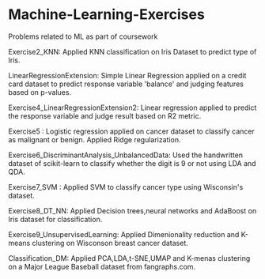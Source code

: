 # Machine-Learning-Exercises
Problems related to ML as part of coursework

Exercise2_KNN: Applied KNN classification on Iris Dataset to predict type of Iris.

LinearRegressionExtension: Simple Linear Regression applied on a credit card dataset to predict response variable 'balance' and judging features based on p-values.

Exercise4_LinearRegressionExtension2: Linear regression applied to predict the response variable and judge result based on R2 metric.

Exercise5 : Logistic regression applied on cancer dataset to classify cancer as malignant or benign. Applied Ridge regularization.

Exercise6_DiscriminantAnalysis_UnbalancedData: Used the handwritten dataset of scikit-learn to classify whether the digit is 9 or not using LDA and QDA.

Exercise7_SVM : Applied SVM to classify cancer type using Wisconsin's dataset.

Exercise8_DT_NN: Applied Decision trees,neural networks and AdaBoost on Iris dataset for classification.

Exercise9_UnsupervisedLearning: Applied Dimenionality reduction and K-means clustering on Wisconson breast cancer dataset. 

Classification_DM: Applied PCA,LDA,t-SNE,UMAP and K-menas clustering on a Major League Baseball dataset from fangraphs.com. 
